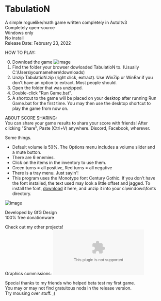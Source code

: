 # TabulatioN  
A simple roguelike/math game written completely in AutoItv3  
Completely open-source  
Windows only  
No install  
Release Date: February 23, 2022  
  
HOW TO PLAY:  
  
0. Download the game ![image](https://user-images.githubusercontent.com/84418728/155447490-f2f66bb5-2e61-4fbb-a13e-fafd365f012c.png)
1. Find the folder your browser dowloaded TabulatioN to. (Usually C:\Users\yournamehere\downloads)
2. Unzip TabulatioN.zip (right click, extract). Use WinZip or WinRar if you don't have an option to extract. Most people should.
3. Open the folder that was unzipped.
4. Double-click "Run Game.bat".
5. A shortcut to the game will be placed on your desktop after running Run Game.bat for the first time. You may then use the desktop shortcut to play the game from now on.

ABOUT SCORE SHARING:  
You can share your game results to share your score with friends! After clicking "Share", Paste (Ctrl+V) anywhere. Discord, Facebook, wherever.

Some things.  
- Default volume is 50%. The Options menu includes a volume slider and a mute button.  
- There are 6 enemies.  
- Click on the items in the inventory to use them.  
- Green turns = all positive, Red turns = all negative  
- There is a tray menu. Just sayin'!  
- This program uses the Monotype font Century Gothic. If you don't have the font installed, the text used may look a little offset and jagged. To install the font, [download](https://fontshmontscom.s3.amazonaws.com/century-gothic.zip?AWSAccessKeyId=AKIAW2AGDIERC6NPDCWH&Expires=1645729263&Signature=4B7U9G5R6quwXgGlzZn%2BzI8n75s%3D) it here, and unzip it into your c:\windows\fonts directory.

![image](https://user-images.githubusercontent.com/84418728/155447869-5698d66b-ee6c-4e1e-9f23-60c9175c446e.png)

Developed by GfG Design  
100% free donationware  
  
Check out my other projects!  
Graphics commissions: ![My Adobe portfolio](gfgdesign.myportfolio.com)  
  
Special thanks to my friends who helped beta test my first game.  
You may or may not find gratuitous nods in the release version.  
Try mousing over stuff. ;)  
